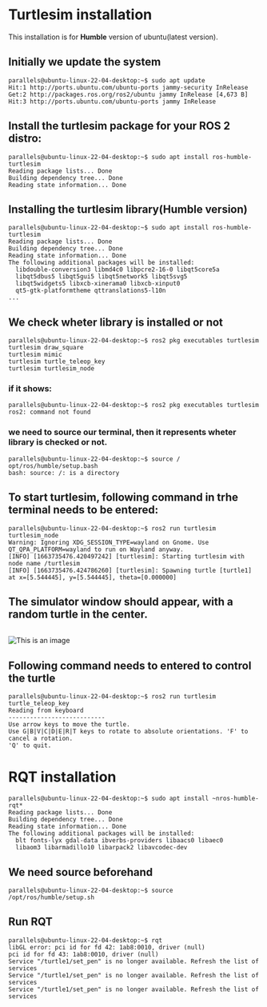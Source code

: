 # Turtlesim installation
 This installation is for **Humble** version of ubuntu(latest version).
## Initially we update the system
```
parallels@ubuntu-linux-22-04-desktop:~$ sudo apt update
Hit:1 http://ports.ubuntu.com/ubuntu-ports jammy-security InRelease
Get:2 http://packages.ros.org/ros2/ubuntu jammy InRelease [4,673 B]
Hit:3 http://ports.ubuntu.com/ubuntu-ports jammy InRelease    

```

## Install the turtlesim package for your ROS 2 distro:
```
parallels@ubuntu-linux-22-04-desktop:~$ sudo apt install ros-humble-turtlesim
Reading package lists... Done
Building dependency tree... Done
Reading state information... Done
```

## Installing the turtlesim library(Humble version)
```
parallels@ubuntu-linux-22-04-desktop:~$ sudo apt install ros-humble-turtlesim
Reading package lists... Done
Building dependency tree... Done
Reading state information... Done
The following additional packages will be installed:
  libdouble-conversion3 libmd4c0 libpcre2-16-0 libqt5core5a
  libqt5dbus5 libqt5gui5 libqt5network5 libqt5svg5
  libqt5widgets5 libxcb-xinerama0 libxcb-xinput0
  qt5-gtk-platformtheme qttranslations5-l10n
...
```
## We check wheter library is installed or not
```
parallels@ubuntu-linux-22-04-desktop:~$ ros2 pkg executables turtlesim
turtlesim draw_square
turtlesim mimic
turtlesim turtle_teleop_key
turtlesim turtlesim_node
```

### if it shows:
```
parallels@ubuntu-linux-22-04-desktop:~$ ros2 pkg executables turtlesim
ros2: command not found

```
### we need to source our terminal, then it represents wheter library is checked or not.
```
parallels@ubuntu-linux-22-04-desktop:~$ source / opt/ros/humble/setup.bash
bash: source: /: is a directory
```

## To start turtlesim, following command in trhe terminal needs to be entered:
```
parallels@ubuntu-linux-22-04-desktop:~$ ros2 run turtlesim turtlesim_node
Warning: Ignoring XDG_SESSION_TYPE=wayland on Gnome. Use QT_QPA_PLATFORM=wayland to run on Wayland anyway.
[INFO] [1663735476.420497242] [turtlesim]: Starting turtlesim with node name /turtlesim
[INFO] [1663735476.424786260] [turtlesim]: Spawning turtle [turtle1] at x=[5.544445], y=[5.544445], theta=[0.000000]
```
## The simulator window should appear, with a random turtle in the center.
```
```
![This is an image](<img width="280" alt="image" src="https://user-images.githubusercontent.com/76453238/193712441-2f571dbc-63d3-44ef-95d9-aa3d66ca6531.png">)



## Following command needs to entered to control the turtle
```
parallels@ubuntu-linux-22-04-desktop:~$ ros2 run turtlesim turtle_teleop_key
Reading from keyboard
---------------------------
Use arrow keys to move the turtle.
Use G|B|V|C|D|E|R|T keys to rotate to absolute orientations. 'F' to cancel a rotation.
'Q' to quit.
```

# RQT  installation
```
parallels@ubuntu-linux-22-04-desktop:~$ sudo apt install ~nros-humble-rqt*
Reading package lists... Done
Building dependency tree... Done
Reading state information... Done
The following additional packages will be installed:
  blt fonts-lyx gdal-data ibverbs-providers libaacs0 libaec0
  libaom3 libarmadillo10 libarpack2 libavcodec-dev
```


## We need source beforehand
```
parallels@ubuntu-linux-22-04-desktop:~$ source /opt/ros/humble/setup.sh
```

## Run RQT
```
parallels@ubuntu-linux-22-04-desktop:~$ rqt
libGL error: pci id for fd 42: 1ab8:0010, driver (null)
pci id for fd 43: 1ab8:0010, driver (null)
Service "/turtle1/set_pen" is no longer available. Refresh the list of services
Service "/turtle1/set_pen" is no longer available. Refresh the list of services
Service "/turtle1/set_pen" is no longer available. Refresh the list of services
```



